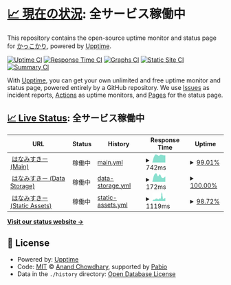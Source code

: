 # [📈 現在の状況](https://kakkokari-gtyih.github.io/hana-status): <!--live status--> **全サービス稼働中**

This repository contains the open-source uptime monitor and status page for [かっこかり](https://kakkokari-gtyih.github.io/hana-status), powered by [Upptime](https://github.com/upptime/upptime).

[![Uptime CI](https://github.com/kakkokari-gtyih/hana-status/workflows/Uptime%20CI/badge.svg)](https://github.com/kakkokari-gtyih/hana-status/actions?query=workflow%3A%22Uptime+CI%22)
[![Response Time CI](https://github.com/kakkokari-gtyih/hana-status/workflows/Response%20Time%20CI/badge.svg)](https://github.com/kakkokari-gtyih/hana-status/actions?query=workflow%3A%22Response+Time+CI%22)
[![Graphs CI](https://github.com/kakkokari-gtyih/hana-status/workflows/Graphs%20CI/badge.svg)](https://github.com/kakkokari-gtyih/hana-status/actions?query=workflow%3A%22Graphs+CI%22)
[![Static Site CI](https://github.com/kakkokari-gtyih/hana-status/workflows/Static%20Site%20CI/badge.svg)](https://github.com/kakkokari-gtyih/hana-status/actions?query=workflow%3A%22Static+Site+CI%22)
[![Summary CI](https://github.com/kakkokari-gtyih/hana-status/workflows/Summary%20CI/badge.svg)](https://github.com/kakkokari-gtyih/hana-status/actions?query=workflow%3A%22Summary+CI%22)

With [Upptime](https://upptime.js.org), you can get your own unlimited and free uptime monitor and status page, powered entirely by a GitHub repository. We use [Issues](https://github.com/kakkokari-gtyih/hana-status/issues) as incident reports, [Actions](https://github.com/kakkokari-gtyih/hana-status/actions) as uptime monitors, and [Pages](https://kakkokari-gtyih.github.io/hana-status) for the status page.

## [📈 Live Status](https://demo.upptime.js.org): <!--live status--> **全サービス稼働中**

<!--start: status pages-->
<!-- This summary is generated by Upptime (https://github.com/upptime/upptime) -->
<!-- Do not edit this manually, your changes will be overwritten -->
<!-- prettier-ignore -->
| URL | Status | History | Response Time | Uptime |
| --- | ------ | ------- | ------------- | ------ |
| <img alt="" src="https://icons.duckduckgo.com/ip3/misskey.flowers.ico" height="13"> [はなみすきー (Main)](https://misskey.flowers/healthz) | 稼働中 | [main.yml](https://github.com/kakkokari-gtyih/hana-status/commits/HEAD/history/main.yml) | <details><summary><img alt="Response time graph" src="./graphs/main/response-time-week.png" height="20"> 742ms</summary><br><a href="https://kakkokari-gtyih.github.io/hana-status/history/main"><img alt="Response time 667" src="https://img.shields.io/endpoint?url=https%3A%2F%2Fraw.githubusercontent.com%2Fkakkokari-gtyih%2Fhana-status%2FHEAD%2Fapi%2Fmain%2Fresponse-time.json"></a><br><a href="https://kakkokari-gtyih.github.io/hana-status/history/main"><img alt="24-hour response time 735" src="https://img.shields.io/endpoint?url=https%3A%2F%2Fraw.githubusercontent.com%2Fkakkokari-gtyih%2Fhana-status%2FHEAD%2Fapi%2Fmain%2Fresponse-time-day.json"></a><br><a href="https://kakkokari-gtyih.github.io/hana-status/history/main"><img alt="7-day response time 742" src="https://img.shields.io/endpoint?url=https%3A%2F%2Fraw.githubusercontent.com%2Fkakkokari-gtyih%2Fhana-status%2FHEAD%2Fapi%2Fmain%2Fresponse-time-week.json"></a><br><a href="https://kakkokari-gtyih.github.io/hana-status/history/main"><img alt="30-day response time 667" src="https://img.shields.io/endpoint?url=https%3A%2F%2Fraw.githubusercontent.com%2Fkakkokari-gtyih%2Fhana-status%2FHEAD%2Fapi%2Fmain%2Fresponse-time-month.json"></a><br><a href="https://kakkokari-gtyih.github.io/hana-status/history/main"><img alt="1-year response time 667" src="https://img.shields.io/endpoint?url=https%3A%2F%2Fraw.githubusercontent.com%2Fkakkokari-gtyih%2Fhana-status%2FHEAD%2Fapi%2Fmain%2Fresponse-time-year.json"></a></details> | <details><summary><a href="https://kakkokari-gtyih.github.io/hana-status/history/main">99.01%</a></summary><a href="https://kakkokari-gtyih.github.io/hana-status/history/main"><img alt="All-time uptime 99.61%" src="https://img.shields.io/endpoint?url=https%3A%2F%2Fraw.githubusercontent.com%2Fkakkokari-gtyih%2Fhana-status%2FHEAD%2Fapi%2Fmain%2Fuptime.json"></a><br><a href="https://kakkokari-gtyih.github.io/hana-status/history/main"><img alt="24-hour uptime 100.00%" src="https://img.shields.io/endpoint?url=https%3A%2F%2Fraw.githubusercontent.com%2Fkakkokari-gtyih%2Fhana-status%2FHEAD%2Fapi%2Fmain%2Fuptime-day.json"></a><br><a href="https://kakkokari-gtyih.github.io/hana-status/history/main"><img alt="7-day uptime 99.01%" src="https://img.shields.io/endpoint?url=https%3A%2F%2Fraw.githubusercontent.com%2Fkakkokari-gtyih%2Fhana-status%2FHEAD%2Fapi%2Fmain%2Fuptime-week.json"></a><br><a href="https://kakkokari-gtyih.github.io/hana-status/history/main"><img alt="30-day uptime 99.61%" src="https://img.shields.io/endpoint?url=https%3A%2F%2Fraw.githubusercontent.com%2Fkakkokari-gtyih%2Fhana-status%2FHEAD%2Fapi%2Fmain%2Fuptime-month.json"></a><br><a href="https://kakkokari-gtyih.github.io/hana-status/history/main"><img alt="1-year uptime 99.61%" src="https://img.shields.io/endpoint?url=https%3A%2F%2Fraw.githubusercontent.com%2Fkakkokari-gtyih%2Fhana-status%2FHEAD%2Fapi%2Fmain%2Fuptime-year.json"></a></details>
| <img alt="" src="https://icons.duckduckgo.com/ip3/s3.misskeyflowersusercontent.jp.ico" height="13"> [はなみすきー (Data Storage)](https://s3.misskeyflowersusercontent.jp/media/f52c4676-5ede-4f42-a466-a50df29d911d.webp) | 稼働中 | [data-storage.yml](https://github.com/kakkokari-gtyih/hana-status/commits/HEAD/history/data-storage.yml) | <details><summary><img alt="Response time graph" src="./graphs/data-storage/response-time-week.png" height="20"> 172ms</summary><br><a href="https://kakkokari-gtyih.github.io/hana-status/history/data-storage"><img alt="Response time 212" src="https://img.shields.io/endpoint?url=https%3A%2F%2Fraw.githubusercontent.com%2Fkakkokari-gtyih%2Fhana-status%2FHEAD%2Fapi%2Fdata-storage%2Fresponse-time.json"></a><br><a href="https://kakkokari-gtyih.github.io/hana-status/history/data-storage"><img alt="24-hour response time 152" src="https://img.shields.io/endpoint?url=https%3A%2F%2Fraw.githubusercontent.com%2Fkakkokari-gtyih%2Fhana-status%2FHEAD%2Fapi%2Fdata-storage%2Fresponse-time-day.json"></a><br><a href="https://kakkokari-gtyih.github.io/hana-status/history/data-storage"><img alt="7-day response time 172" src="https://img.shields.io/endpoint?url=https%3A%2F%2Fraw.githubusercontent.com%2Fkakkokari-gtyih%2Fhana-status%2FHEAD%2Fapi%2Fdata-storage%2Fresponse-time-week.json"></a><br><a href="https://kakkokari-gtyih.github.io/hana-status/history/data-storage"><img alt="30-day response time 212" src="https://img.shields.io/endpoint?url=https%3A%2F%2Fraw.githubusercontent.com%2Fkakkokari-gtyih%2Fhana-status%2FHEAD%2Fapi%2Fdata-storage%2Fresponse-time-month.json"></a><br><a href="https://kakkokari-gtyih.github.io/hana-status/history/data-storage"><img alt="1-year response time 212" src="https://img.shields.io/endpoint?url=https%3A%2F%2Fraw.githubusercontent.com%2Fkakkokari-gtyih%2Fhana-status%2FHEAD%2Fapi%2Fdata-storage%2Fresponse-time-year.json"></a></details> | <details><summary><a href="https://kakkokari-gtyih.github.io/hana-status/history/data-storage">100.00%</a></summary><a href="https://kakkokari-gtyih.github.io/hana-status/history/data-storage"><img alt="All-time uptime 100.00%" src="https://img.shields.io/endpoint?url=https%3A%2F%2Fraw.githubusercontent.com%2Fkakkokari-gtyih%2Fhana-status%2FHEAD%2Fapi%2Fdata-storage%2Fuptime.json"></a><br><a href="https://kakkokari-gtyih.github.io/hana-status/history/data-storage"><img alt="24-hour uptime 100.00%" src="https://img.shields.io/endpoint?url=https%3A%2F%2Fraw.githubusercontent.com%2Fkakkokari-gtyih%2Fhana-status%2FHEAD%2Fapi%2Fdata-storage%2Fuptime-day.json"></a><br><a href="https://kakkokari-gtyih.github.io/hana-status/history/data-storage"><img alt="7-day uptime 100.00%" src="https://img.shields.io/endpoint?url=https%3A%2F%2Fraw.githubusercontent.com%2Fkakkokari-gtyih%2Fhana-status%2FHEAD%2Fapi%2Fdata-storage%2Fuptime-week.json"></a><br><a href="https://kakkokari-gtyih.github.io/hana-status/history/data-storage"><img alt="30-day uptime 100.00%" src="https://img.shields.io/endpoint?url=https%3A%2F%2Fraw.githubusercontent.com%2Fkakkokari-gtyih%2Fhana-status%2FHEAD%2Fapi%2Fdata-storage%2Fuptime-month.json"></a><br><a href="https://kakkokari-gtyih.github.io/hana-status/history/data-storage"><img alt="1-year uptime 100.00%" src="https://img.shields.io/endpoint?url=https%3A%2F%2Fraw.githubusercontent.com%2Fkakkokari-gtyih%2Fhana-status%2FHEAD%2Fapi%2Fdata-storage%2Fuptime-year.json"></a></details>
| <img alt="" src="https://icons.duckduckgo.com/ip3/static-assets.misskey.flowers.ico" height="13"> [はなみすきー (Static Assets)](https://static-assets.misskey.flowers/) | 稼働中 | [static-assets.yml](https://github.com/kakkokari-gtyih/hana-status/commits/HEAD/history/static-assets.yml) | <details><summary><img alt="Response time graph" src="./graphs/static-assets/response-time-week.png" height="20"> 1119ms</summary><br><a href="https://kakkokari-gtyih.github.io/hana-status/history/static-assets"><img alt="Response time 1620" src="https://img.shields.io/endpoint?url=https%3A%2F%2Fraw.githubusercontent.com%2Fkakkokari-gtyih%2Fhana-status%2FHEAD%2Fapi%2Fstatic-assets%2Fresponse-time.json"></a><br><a href="https://kakkokari-gtyih.github.io/hana-status/history/static-assets"><img alt="24-hour response time 1303" src="https://img.shields.io/endpoint?url=https%3A%2F%2Fraw.githubusercontent.com%2Fkakkokari-gtyih%2Fhana-status%2FHEAD%2Fapi%2Fstatic-assets%2Fresponse-time-day.json"></a><br><a href="https://kakkokari-gtyih.github.io/hana-status/history/static-assets"><img alt="7-day response time 1119" src="https://img.shields.io/endpoint?url=https%3A%2F%2Fraw.githubusercontent.com%2Fkakkokari-gtyih%2Fhana-status%2FHEAD%2Fapi%2Fstatic-assets%2Fresponse-time-week.json"></a><br><a href="https://kakkokari-gtyih.github.io/hana-status/history/static-assets"><img alt="30-day response time 1620" src="https://img.shields.io/endpoint?url=https%3A%2F%2Fraw.githubusercontent.com%2Fkakkokari-gtyih%2Fhana-status%2FHEAD%2Fapi%2Fstatic-assets%2Fresponse-time-month.json"></a><br><a href="https://kakkokari-gtyih.github.io/hana-status/history/static-assets"><img alt="1-year response time 1620" src="https://img.shields.io/endpoint?url=https%3A%2F%2Fraw.githubusercontent.com%2Fkakkokari-gtyih%2Fhana-status%2FHEAD%2Fapi%2Fstatic-assets%2Fresponse-time-year.json"></a></details> | <details><summary><a href="https://kakkokari-gtyih.github.io/hana-status/history/static-assets">98.72%</a></summary><a href="https://kakkokari-gtyih.github.io/hana-status/history/static-assets"><img alt="All-time uptime 99.25%" src="https://img.shields.io/endpoint?url=https%3A%2F%2Fraw.githubusercontent.com%2Fkakkokari-gtyih%2Fhana-status%2FHEAD%2Fapi%2Fstatic-assets%2Fuptime.json"></a><br><a href="https://kakkokari-gtyih.github.io/hana-status/history/static-assets"><img alt="24-hour uptime 100.00%" src="https://img.shields.io/endpoint?url=https%3A%2F%2Fraw.githubusercontent.com%2Fkakkokari-gtyih%2Fhana-status%2FHEAD%2Fapi%2Fstatic-assets%2Fuptime-day.json"></a><br><a href="https://kakkokari-gtyih.github.io/hana-status/history/static-assets"><img alt="7-day uptime 98.72%" src="https://img.shields.io/endpoint?url=https%3A%2F%2Fraw.githubusercontent.com%2Fkakkokari-gtyih%2Fhana-status%2FHEAD%2Fapi%2Fstatic-assets%2Fuptime-week.json"></a><br><a href="https://kakkokari-gtyih.github.io/hana-status/history/static-assets"><img alt="30-day uptime 99.25%" src="https://img.shields.io/endpoint?url=https%3A%2F%2Fraw.githubusercontent.com%2Fkakkokari-gtyih%2Fhana-status%2FHEAD%2Fapi%2Fstatic-assets%2Fuptime-month.json"></a><br><a href="https://kakkokari-gtyih.github.io/hana-status/history/static-assets"><img alt="1-year uptime 99.25%" src="https://img.shields.io/endpoint?url=https%3A%2F%2Fraw.githubusercontent.com%2Fkakkokari-gtyih%2Fhana-status%2FHEAD%2Fapi%2Fstatic-assets%2Fuptime-year.json"></a></details>

<!--end: status pages-->

[**Visit our status website →**](https://kakkokari-gtyih.github.io/hana-status)

## 📄 License

- Powered by: [Upptime](https://github.com/upptime/upptime)
- Code: [MIT](./LICENSE) © [Anand Chowdhary](https://anandchowdhary.com), supported by [Pabio](https://pabio.com)
- Data in the `./history` directory: [Open Database License](https://opendatacommons.org/licenses/odbl/1-0/)

